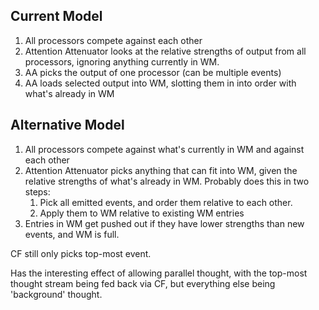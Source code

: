 ## Current Model
1. All processors compete against each other
2. Attention Attenuator looks at the relative strengths of output from all processors, ignoring anything currently in WM.
3. AA picks the output of one processor (can be multiple events)
4. AA loads selected output into WM, slotting them in into order with what's already in WM

## Alternative Model
1. All processors compete against what's currently in WM and against each other
2. Attention Attenuator picks anything that can fit into WM, given the relative strengths of what's already in WM. Probably does this in two steps:
    1. Pick all emitted events, and order them relative to each other.
    2. Apply them to WM relative to existing WM entries
3. Entries in WM get pushed out if they have lower strengths than new events, and WM is full.

CF still only picks top-most event.

Has the interesting effect of allowing parallel thought, with the top-most thought stream being fed back via CF, but everything else being 'background' thought.